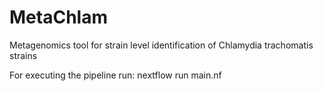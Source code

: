 # MetaChlam
Metagenomics tool for strain level identification of Chlamydia trachomatis strains

For executing the pipeline run:
nextflow run main.nf
